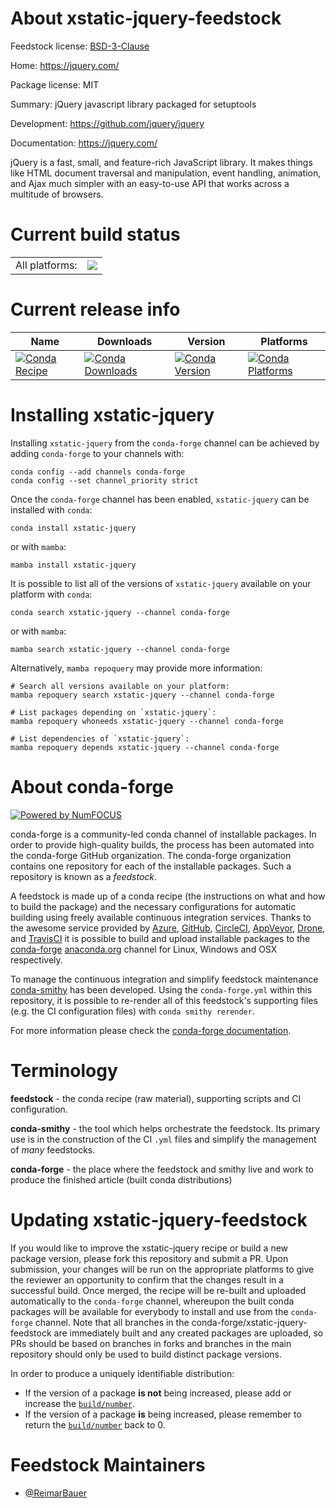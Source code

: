 About xstatic-jquery-feedstock
==============================

Feedstock license: [BSD-3-Clause](https://github.com/conda-forge/xstatic-jquery-feedstock/blob/main/LICENSE.txt)

Home: https://jquery.com/

Package license: MIT

Summary: jQuery javascript library packaged for setuptools

Development: https://github.com/jquery/jquery

Documentation: https://jquery.com/

jQuery is a fast, small, and feature-rich JavaScript library. It makes things like HTML document traversal and manipulation, event handling, animation, and Ajax much simpler with an easy-to-use API that works across a multitude of browsers.


Current build status
====================


<table><tr><td>All platforms:</td>
    <td>
      <a href="https://dev.azure.com/conda-forge/feedstock-builds/_build/latest?definitionId=10632&branchName=main">
        <img src="https://dev.azure.com/conda-forge/feedstock-builds/_apis/build/status/xstatic-jquery-feedstock?branchName=main">
      </a>
    </td>
  </tr>
</table>

Current release info
====================

| Name | Downloads | Version | Platforms |
| --- | --- | --- | --- |
| [![Conda Recipe](https://img.shields.io/badge/recipe-xstatic--jquery-green.svg)](https://anaconda.org/conda-forge/xstatic-jquery) | [![Conda Downloads](https://img.shields.io/conda/dn/conda-forge/xstatic-jquery.svg)](https://anaconda.org/conda-forge/xstatic-jquery) | [![Conda Version](https://img.shields.io/conda/vn/conda-forge/xstatic-jquery.svg)](https://anaconda.org/conda-forge/xstatic-jquery) | [![Conda Platforms](https://img.shields.io/conda/pn/conda-forge/xstatic-jquery.svg)](https://anaconda.org/conda-forge/xstatic-jquery) |

Installing xstatic-jquery
=========================

Installing `xstatic-jquery` from the `conda-forge` channel can be achieved by adding `conda-forge` to your channels with:

```
conda config --add channels conda-forge
conda config --set channel_priority strict
```

Once the `conda-forge` channel has been enabled, `xstatic-jquery` can be installed with `conda`:

```
conda install xstatic-jquery
```

or with `mamba`:

```
mamba install xstatic-jquery
```

It is possible to list all of the versions of `xstatic-jquery` available on your platform with `conda`:

```
conda search xstatic-jquery --channel conda-forge
```

or with `mamba`:

```
mamba search xstatic-jquery --channel conda-forge
```

Alternatively, `mamba repoquery` may provide more information:

```
# Search all versions available on your platform:
mamba repoquery search xstatic-jquery --channel conda-forge

# List packages depending on `xstatic-jquery`:
mamba repoquery whoneeds xstatic-jquery --channel conda-forge

# List dependencies of `xstatic-jquery`:
mamba repoquery depends xstatic-jquery --channel conda-forge
```


About conda-forge
=================

[![Powered by
NumFOCUS](https://img.shields.io/badge/powered%20by-NumFOCUS-orange.svg?style=flat&colorA=E1523D&colorB=007D8A)](https://numfocus.org)

conda-forge is a community-led conda channel of installable packages.
In order to provide high-quality builds, the process has been automated into the
conda-forge GitHub organization. The conda-forge organization contains one repository
for each of the installable packages. Such a repository is known as a *feedstock*.

A feedstock is made up of a conda recipe (the instructions on what and how to build
the package) and the necessary configurations for automatic building using freely
available continuous integration services. Thanks to the awesome service provided by
[Azure](https://azure.microsoft.com/en-us/services/devops/), [GitHub](https://github.com/),
[CircleCI](https://circleci.com/), [AppVeyor](https://www.appveyor.com/),
[Drone](https://cloud.drone.io/welcome), and [TravisCI](https://travis-ci.com/)
it is possible to build and upload installable packages to the
[conda-forge](https://anaconda.org/conda-forge) [anaconda.org](https://anaconda.org/)
channel for Linux, Windows and OSX respectively.

To manage the continuous integration and simplify feedstock maintenance
[conda-smithy](https://github.com/conda-forge/conda-smithy) has been developed.
Using the ``conda-forge.yml`` within this repository, it is possible to re-render all of
this feedstock's supporting files (e.g. the CI configuration files) with ``conda smithy rerender``.

For more information please check the [conda-forge documentation](https://conda-forge.org/docs/).

Terminology
===========

**feedstock** - the conda recipe (raw material), supporting scripts and CI configuration.

**conda-smithy** - the tool which helps orchestrate the feedstock.
                   Its primary use is in the construction of the CI ``.yml`` files
                   and simplify the management of *many* feedstocks.

**conda-forge** - the place where the feedstock and smithy live and work to
                  produce the finished article (built conda distributions)


Updating xstatic-jquery-feedstock
=================================

If you would like to improve the xstatic-jquery recipe or build a new
package version, please fork this repository and submit a PR. Upon submission,
your changes will be run on the appropriate platforms to give the reviewer an
opportunity to confirm that the changes result in a successful build. Once
merged, the recipe will be re-built and uploaded automatically to the
`conda-forge` channel, whereupon the built conda packages will be available for
everybody to install and use from the `conda-forge` channel.
Note that all branches in the conda-forge/xstatic-jquery-feedstock are
immediately built and any created packages are uploaded, so PRs should be based
on branches in forks and branches in the main repository should only be used to
build distinct package versions.

In order to produce a uniquely identifiable distribution:
 * If the version of a package **is not** being increased, please add or increase
   the [``build/number``](https://docs.conda.io/projects/conda-build/en/latest/resources/define-metadata.html#build-number-and-string).
 * If the version of a package **is** being increased, please remember to return
   the [``build/number``](https://docs.conda.io/projects/conda-build/en/latest/resources/define-metadata.html#build-number-and-string)
   back to 0.

Feedstock Maintainers
=====================

* [@ReimarBauer](https://github.com/ReimarBauer/)

